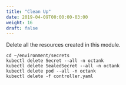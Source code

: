 ```yaml
---
title: "Clean Up"
date: 2019-04-09T00:00:00-03:00
weight: 16
draft: false
---
```


Delete all the resources created in this module.
```
cd ~/environment/secrets
kubectl delete Secret --all -n octank
kubectl delete SealedSecret --all -n octank
kubectl delete pod --all -n octank
kubectl delete -f controller.yaml
```



